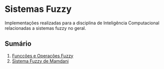 # Sistemas Fuzzy
  Implementações realizadas para a disciplina de Inteligência Computacional relacionadas a sistemas fuzzy no geral.
## Sumário
1. [Funcções e Operações Fuzzy](https://github.com/jvsouzx/fuzzy/blob/master/docs/fuzzyfo.pdf)
2. [Sistema Fuzzy de Mamdani](https://github.com/jvsouzx/fuzzy/blob/master/docs/mamdani.pdf)
